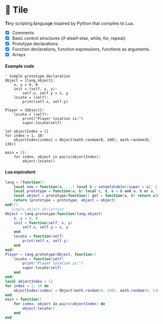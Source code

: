 # 🔡 Tile
**Ti**ny scripting **l**anguag**e** inspired by Python that compiles to Lua.

- [x] Comments
- [x] Basic control structures (if-elseif-else, while, for, repeat)
- [x] Prototype declarations.
- [x] Function declarations, function expressions, functions as arguments.
- [x] Arrays

#### Example code
`````
' Simple prototype declaration
Object = {lang.object}:
	x, y = 0, 0
	init = (self, x, y):
		self.x, self.y = x, y
	locate = (self):
		print(self.x, self.y)

Player = {Object}:
	locate = (self):
		print("Player location is:")
		super.locate(self)

let objectIndex = []
for index = 1, 10:
	objectIndex[index] = Object(math.random(0, 240), math.random(0, 136))

main = ():
	for index, object in pairs(objectIndex):
		object:locate()
`````

#### Lua equivalent
````` lua
lang = (function()
	local new = function(a, ...) local b = setmetatable({super = a}, {__index = a}) if a.init then a.init(b, ...) end return b end
	local prototype = function(a, b) local c, d, e = b and a, b or a, 1; local f = setmetatable({super = c}, {__index = c, __call = new}); local g = setmetatable({self = f, super = c}, {__index = _G, __newindex = f}) repeat local h = debug.getupvalue(d, e) if h == "_ENV" then debug.upvaluejoin(d, e, function() return g end, 1) break end e = e + 1 until not h; d() return f end
	local object = prototype(function() get = function(a, b) return a[b] end; set = function(a, b, c) if type(b) == "table" then for d, e in pairs(b) do a[d] = e end elseif type(b) == "string" then a[b] = c end end end)
	return {prototype = prototype, object = object}
end)()
-- Simple object declartion
Object = lang.prototype(function(lang.object)
	x, y = 0, 0
	init = function(self, x, y)
		self.x, self.y = x, y
	end
	locate = function(self)
		print(self.x, self.y)
	end
end)
Player = lang.prototype(Object, function()
	locate = function(self)
		print("Player location is:")
		super.locate(self)
	end
end)
local objectIndex = {}
for index = 1, 10 do
	objectIndex[index] = Object(math.random(0, 240), math.random(0, 136))
end
main = function()
	for index, object in pairs(objectIndex) do
		object:locate()
	end
end
`````
